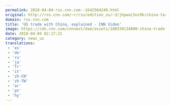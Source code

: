 ```yaml
---
permalink: 2018-04-04-rss.cnn.com--1642564249.html
original: http://rss.cnn.com/~r/rss/edition_us/~3/jhpwxL5nz9k/china-tariffs-trade-cnnmoney-orig.cnnmoney
domain: rss.cnn.com
title: 'US trade with China, explained - CNN Video'
image: https://cdn.cnn.com/cnnnext/dam/assets/180330134800-china-trade-super-tease.jpg
date: 2018-04-04 02:17:21
category: news_us
translations: 
 - 'es'
 - 'de'
 - 'ru'
 - 'ja'
 - 'fr'
 - 'it'
 - 'zh-CN'
 - 'zh-TW'
 - 'ar'
 - 'pt'
 - 'hy'
---
```


